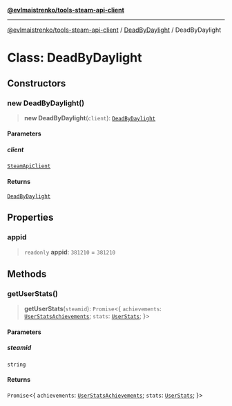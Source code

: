 [**@evlmaistrenko/tools-steam-api-client**](../../../README.md)

---

[@evlmaistrenko/tools-steam-api-client](../../../README.md) / [DeadByDaylight](../README.md) / DeadByDaylight

# Class: DeadByDaylight

## Constructors

### new DeadByDaylight()

> **new DeadByDaylight**(`client`): [`DeadByDaylight`](DeadByDaylight.md)

#### Parameters

##### client

[`SteamApiClient`](../../../classes/SteamApiClient.md)

#### Returns

[`DeadByDaylight`](DeadByDaylight.md)

## Properties

### appid

> `readonly` **appid**: `381210` = `381210`

## Methods

### getUserStats()

> **getUserStats**(`steamid`): `Promise`\<\{ `achievements`: [`UserStatsAchievements`](../type-aliases/UserStatsAchievements.md); `stats`: [`UserStats`](../type-aliases/UserStats.md); \}\>

#### Parameters

##### steamid

`string`

#### Returns

`Promise`\<\{ `achievements`: [`UserStatsAchievements`](../type-aliases/UserStatsAchievements.md); `stats`: [`UserStats`](../type-aliases/UserStats.md); \}\>
